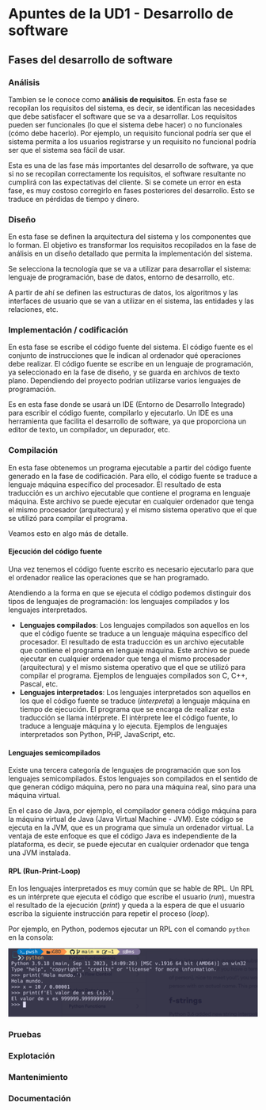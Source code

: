 # Apuntes de la UD1 - Desarrollo de software

## Fases del desarrollo de software

### Análisis

Tambien se le conoce como **análisis de requisitos**. En esta fase se recopilan los requisitos del sistema, es decir, se identifican las necesidades que debe satisfacer el software que se va a desarrollar. Los requisitos pueden ser funcionales (lo que el sistema debe hacer) o no funcionales (cómo debe hacerlo). Por ejemplo, un requisito funcional podría ser que el sistema permita a los usuarios registrarse y un requisito no funcional podría ser que el sistema sea fácil de usar.

Esta es una de las fase más importantes del desarrollo de software, ya que si no se recopilan correctamente los requisitos, el software resultante no cumplirá con las expectativas del cliente. Si se comete un error en esta fase, es muy costoso corregirlo en fases posteriores del desarrollo. Esto se traduce en pérdidas de tiempo y dinero.

### Diseño

En esta fase se definen la arquitectura del sistema y los componentes que lo forman. El objetivo es transformar los requisitos recopilados en la fase de análisis en un diseño detallado que permita la implementación del sistema.

Se selecciona la tecnología que se va a utilizar para desarrollar el sistema: lenguaje de programación, base de datos, entorno de desarrollo, etc.

A partir de ahí se definen las estructuras de datos, los algoritmos y las interfaces de usuario que se van a utilizar en el sistema, las entidades y las relaciones, etc.

### Implementación / codificación

En esta fase se escribe el código fuente del sistema. El código fuente es el conjunto de instrucciones que le indican al ordenador qué operaciones debe realizar. El código fuente se escribe en un lenguaje de programación, ya seleccionado en la fase de diseño, y se guarda en archivos de texto plano. Dependiendo del proyecto podrían utilizarse varios lenguajes de programación.

Es en esta fase donde se usará un IDE (Entorno de Desarrollo Integrado) para escribir el código fuente, compilarlo y ejecutarlo. Un IDE es una herramienta que facilita el desarrollo de software, ya que proporciona un editor de texto, un compilador, un depurador, etc.

### Compilación

En esta fase obtenemos un programa ejecutable a partir del código fuente generado en la fase de codificación. Para ello, el código fuente se traduce a lenguaje máquina específico del procesador. El resultado de esta traducción es un archivo ejecutable que contiene el programa en lenguaje máquina. Este archivo se puede ejecutar en cualquier ordenador que tenga el mismo procesador (arquitectura) y el mismo sistema operativo que el que se utilizó para compilar el programa.

Veamos esto en algo más de detalle.

#### Ejecución del código fuente

Una vez tenemos el código fuente escrito es necesario ejecutarlo para que el ordenador realice las operaciones que se han programado.

Atendiendo a la forma en que se ejecuta el código podemos distinguir dos tipos de lenguajes de programación: los lenguajes compilados y los lenguajes interpretados.

- **Lenguajes compilados**: Los lenguajes compilados son aquellos en los que el código fuente se traduce a un lenguaje máquina específico del procesador. El resultado de esta traducción es un archivo ejecutable que contiene el programa en lenguaje máquina. Este archivo se puede ejecutar en cualquier ordenador que tenga el mismo procesador (arquitectura) y el mismo sistema operativo que el que se utilizó para compilar el programa. Ejemplos de lenguajes compilados son C, C++, Pascal, etc.
- **Lenguajes interpretados**: Los lenguajes interpretados son aquellos en los que el código fuente se traduce (*interpreta*) a lenguaje máquina en tiempo de ejecución. El programa que se encarga de realizar esta traducción se llama intérprete. El intérprete lee el código fuente, lo traduce a lenguaje máquina y lo ejecuta. Ejemplos de lenguajes interpretados son Python, PHP, JavaScript, etc.

#### Lenguajes semicompilados

Existe una tercera categoría de lenguajes de programación que son los lenguajes semicompilados. Estos lenguajes son compilados en el sentido de que generan código máquina, pero no para una máquina real, sino para una máquina virtual.

En el caso de Java, por ejemplo, el compilador genera código máquina para la máquina virtual de Java (Java Virtual Machine - JVM). Este código se ejecuta en la JVM, que es un programa que simula un ordenador virtual. La ventaja de este enfoque es que el código Java es independiente de la plataforma, es decir, se puede ejecutar en cualquier ordenador que tenga una JVM instalada.

#### RPL (Run-Print-Loop)

En los lenguajes interpretados es muy común que se hable de RPL. Un RPL es un intérprete que ejecuta el código que escribe el usuario (*run*), muestra el resultado de la ejecución (*print*) y queda a la espera de que el usuario escriba la siguiente instrucción para repetir el proceso (*loop*).

Por ejemplo, en Python, podemos ejecutar un RPL con el comando `python` en la consola:

![RPL de Python](./images/Python-RPL.png)

### Pruebas

### Explotación

### Mantenimiento

### Documentación
